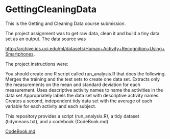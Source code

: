 # GettingCleaningData

This is the Getting and Cleaning Data course submission.

The project assignment was to get raw data, clean it and build a tiny data set as an output. The data source was 

http://archive.ics.uci.edu/ml/datasets/Human+Activity+Recognition+Using+Smartphones.

The project instructions were:

You should create one R script called run_analysis.R that does the following.
Merges the training and the test sets to create one data set.
Extracts only the measurements on the mean and standard deviation for each measurement.
Uses descriptive activity names to name the activities in the data set
Appropriately labels the data set with descriptive activity names.
Creates a second, independent tidy data set with the average of each variable for each activity and each subject.

This repository provides a script (run_analysis.R), a tidy dataset (tidymeans.txt), and a codebook (CodeBook.md).

[CodeBook.md](https://github.com/ericandbeethoven/GettingCleaningData/blob/master/CodeBook.md)

